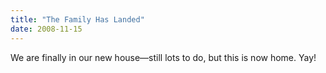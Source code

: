 ```yaml
---
title: "The Family Has Landed"
date: 2008-11-15
---
```

We are finally in our new house—still lots to do, but this is now home.  Yay!
